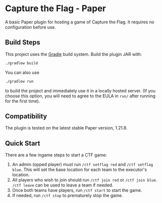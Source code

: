 # Capture the Flag - Paper

A basic Paper plugin for hosting a game of Capture the Flag. It requires no configuration before use.

## Build Steps

This project uses the [Gradle](<https://gradle.org/>) build system. Build the plugin JAR with:

```bash
./gradlew build
```

You can also use

```bash
./gradlew run
```

to build the project and immediately use it in a locally hosted server. (If you choose this option, you will need to
agree to the EULA in `run/` after running for the first time).

## Compatibility

The plugin is tested on the latest stable Paper version, 1.21.8.

## Quick Start

There are a few ingame steps to start a CTF game:

1. An admin (opped player) must run `/ctf setflag red` and `/ctf setflag blue`. This will set the base location for each
   team to the executor's location.
2. All players who wish to join should run `/ctf join red` or `/ctf join blue`. `/ctf leave` can be used to leave a team
   if needed.
3. Once both teams have players, run `/ctf start` to start the game.
4. If needed, run `/ctf stop` to prematurely stop the game.